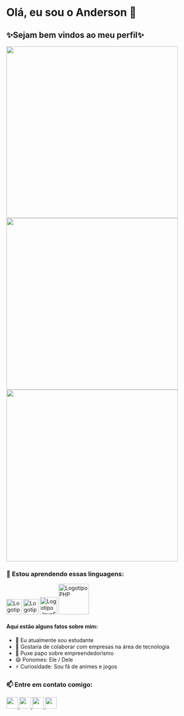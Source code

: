 # Olá, eu sou o Anderson 👋


## ✨**Sejam bem vindos ao meu perfil**✨

<div>
    <img width=450rem src="https://github-readme-stats.vercel.app/api/wakatime?username=Anderson_J&theme=github_dark&custom_title=Tempo que fiquei codando essa semana">
</div>

<div>
    <img width="450rem" src="https://github-readme-stats.vercel.app/api?username=Anderson-J&theme=github_dark&show_icons=true&custom_title=Status">
    <br>
    <img width="450rem" src="https://github-readme-stats.vercel.app/api/top-langs/?username=Anderson-J&layout=compact&theme=github_dark&layout=compact&custom_title=Repositórios">
</div>

### 🌱 Estou aprendendo essas linguagens:
<div>
    <img width="40rem" src="https://user-images.githubusercontent.com/90120889/145656606-68433e50-853b-48cc-b21d-136952705a1c.png" alt="Logotipo HTML5">
    <img width="40rem" src="https://user-images.githubusercontent.com/90120889/145650523-6f63c3ab-5c7f-4f16-b48b-1799b199f96f.png" alt="Logotipo CSS3">
    <img width="45rem" src="https://user-images.githubusercontent.com/90120889/145650527-92e7c0b4-5576-449e-9fb8-dc0fd9c15f78.png" alt="Logotipo JavaScript">
    <img width="80rem" src="https://user-images.githubusercontent.com/90120889/145650748-13e43197-25a6-4ae2-b5c0-250050d89d02.png" alt="Logotipo PHP">
</div>

#### Aqui estão alguns fatos sobre mim:
- 🔭 Eu atualmente sou estudante
- 🤔 Gostaria de colaborar com empresas na área de tecnologia
- 💬 Puxe papo sobre empreendedorismo
- 😄 Ponomes: Ele / Dele
- ⚡ Curiosidade: Sou fã de animes e jogos

### 📫 Entre em contato comigo:

<div>
    <a href="https://www.linkedin.com/in/anderson-oliveira-128189b9/">
        <img height="30rem" src="https://img.shields.io/badge/LinkedIn-0077B5?style=for-the-badge&logo=linkedin&logoColor=white)](https://www.linkedin.com/in/anderson-oliveira-128189b9/">
    </a>
    <a href="https://www.instagram.com/anderaoliv/">
        <img height="30rem" src="https://img.shields.io/badge/Instagram-E4405F?style=for-the-badge&logo=instagram&logoColor=white">
    </a>
    <a href="https://twitter.com/AnderaOliv">
        <img height="30rem" src="https://img.shields.io/badge/Twitter-1DA1F2?style=for-the-badge&logo=twitter&logoColor=white">
    </a>
    <a href="mailto:anderaoliv@gmail.com">
        <img height="30rem" src="https://img.shields.io/badge/Gmail-D14836?style=for-the-badge&logo=gmail&logoColor=white">
    </a>
</div>

